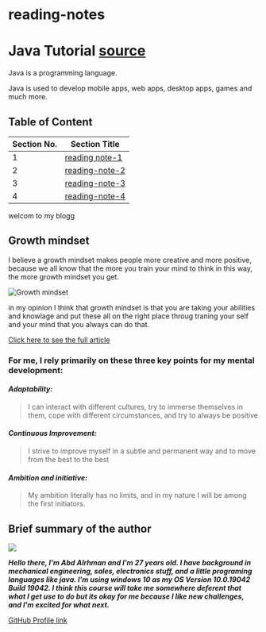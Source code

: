 # reading-notes

# Java Tutorial [source](https://www.w3schools.com/java/default.asp)

Java is a programming language.

Java is used to develop mobile apps, web apps, desktop apps, games and much more.

## Table of Content 

| Section No. | Section Title |
| ------------ | ------------- |
| 1 | [reading note-1](reading-note-1) |
| 2 | [reading-note-2](reading-note-2) |
| 3 | [reading-note-3](reading-note-3) |
| 4 | [reading-note-4](reading-note-4) |


welcom to my blogg

## **Growth mindset**

I believe a growth mindset makes people more creative and more positive, because we all know that the more you train your mind to think in this way, the more growth mindset you get.

![Growth mindset](https://res.cloudinary.com/wagon/image/upload/c_fill,h_220,w_375/v1589183996/v89ei9na8crh2pormtdg.jpg)

in my opinion I think that growth mindset is that you are taking your abilities and knowlage and put these all on the right place throug traning your self and your mind that you always can do that.

[Click here to see the full article](https://www.atlassian.com/blog/inside-atlassian/growth-mindset)

### **For me, I rely primarily on these three key points for my mental development:**

#### *Adaptability:*
>I can interact with different cultures, try to immerse themselves in them, cope with different circumstances, and try to always be positive

#### *Continuous Improvement:* 
>I strive to improve myself in a subtle and permanent way and to move from the best to the best

#### *Ambition and initiative:* 
>My ambition literally has no limits, and in my nature I will be among the first initiators.



## Brief summary of the author
![](https://scontent.famm10-1.fna.fbcdn.net/v/t1.6435-9/92023886_1118191688536045_282841828577771520_n.jpg?_nc_cat=103&ccb=1-3&_nc_sid=174925&_nc_ohc=EBmufr9HcekAX-ZpPCn&_nc_ht=scontent.famm10-1.fna&oh=ca5f6046ceeee8046f430b36ce449793&oe=60886EAD)

***Hello there, I'm Abd Alrhman and I'm 27 years old.
I have background in mechanical engineering, sales, electronics stuff, and a little programing languages like java. 
I'm using windows 10 as my OS  Version 10.0.19042 Build 19042.
I think this course will take me somewhere deferent that what I get use to do but its okay for me because I like new challenges, and I'm excited for what next.***



[GitHub Profile link](https://github.com/AbdalrhmanBanyissa)
